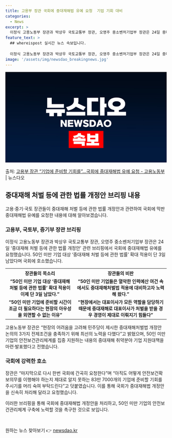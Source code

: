 ```yaml
---
title: 고용부 장관 국회에 중대재해법 유예 요청  기업 기회 대비
categories:
  - News
excerpt: >
  이정식 고용노동부 장관과 박상우 국토교통부 장관, 오영주 중소벤처기업부 장관은 24일 중대재해 처벌 등에 관…
feature_text: >
  ## whereispost 실시간 뉴스 속보입니다.

  이정식 고용노동부 장관과 박상우 국토교통부 장관, 오영주 중소벤처기업부 장관은 24일 중대재해 처벌 등에 관…
image: '/assets/img/newsdao_breakingnews.jpg'
---
```


![뉴스다오 속보](/assets/img/newsdao_breakingnews.jpg)

<p>출처: <a href="https://newsdao.kr/3073" rel="dofollow">고용부 장관 “기업에 준비할 기회를”…국회에 중대재해법 유예 요청 - 고용노동부</a> | 뉴스다오</p>

<h2 data-ke-size="size26">중대재해 처벌 등에 관한 법률 개정안 브리핑 내용</h2>
<p>고용·중기·국토 장관들이 중대재해 처벌 등에 관한 법률 개정안과 관련하여 국회에 막판 중대재해법 유예를 요청한 내용에 대해 알아보겠습니다.</p>

<h3>고용부, 국토부, 중기부 장관 브리핑</h3>
<p>이정식 고용노동부 장관과 박상우 국토교통부 장관, 오영주 중소벤처기업부 장관은 24일 ‘중대재해 처벌 등에 관한 법률 개정안’ 관련 브리핑에서 국회에 중대재해법 유예를 요청했습니다. 50인 미만 기업 대상 ‘중대재해 처벌 등에 관한 법률’ 확대 적용이 단 3일 남았다며 국회에 호소했습니다.</p>

<table>
    <tr>
        <th>장관들의 목소리</th>
        <th>장관들의 비판</th>
    </tr>
    <tr>
        <td style="text-align: center; height: 17px;"><b>“50인 미만 기업 대상 ‘중대재해 처벌 등에 관한 법률’ 확대 적용이 이제 단 3일 남았다.”</b></td>
        <td style="text-align: center; height: 17px;"><b>“50인 미만 기업들은 열악한 인력예산 여건 속에서도 중대재해처벌법 적용에 대비하고자 노력해 왔다.”</b></td>
    </tr>
    <tr>
        <td style="text-align: center; height: 17px;"><b>“50인 미만 기업에 준비할 시간이 조금 더 필요하다는 현장의 아우성을 외면할 수 없는 이유”</b></td>
        <td style="text-align: center; height: 17px;"><b>“현장에서는 대표이사가 모든 역할을 담당하기 때문에 중대재해로 대표이사가 처벌을 받을 경우 경영이 제대로 이뤄지기 힘들다”</b></td>
    </tr>
</table>

<p>고용노동부 장관은 “현장의 어려움을 고려해 민주당이 제시한 중대재해처벌법 개정안 논의의 3가지 전제조건을 충족하기 위해 최선의 노력을 다했다”고 밝혔으며, 50인 미만 기업의 안전보건관리체계를 집중 지원하는 내용의 중대재해 취약분야 기업 지원대책을 마련·발표했다고 전했습니다.</p>

<h3>국회에 강력한 호소</h3>
<p>장관은 “마지막으로 다시 한번 국회에 간곡히 요청한다”며 “아직도 어떻게 안전보건확보의무를 이행해야 하는지 제대로 알지 못하는 83만 7000개의 기업에 준비할 기회를 주시기를 머리 숙여 부탁드린다”고 덧붙였습니다. 이를 통해 국회가 중대재해법 개정안을 신속히 처리해 달라고 요청했습니다.</p>

<p>이러한 브리핑을 통해 국회에 중대재해법 개정안을 처리하고, 50인 미만 기업의 안전보건관리체계 구축에 노력할 것을 촉구한 것으로 보입니다.</p>

<p data-ke-size="size16">&nbsp;</p> 

원하는 뉴스 찾아보기 👉 <a href="https://newsdao.kr" rel="dofollow">newsdao.kr</a>


